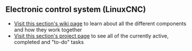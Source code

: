 ## Electronic control system (LinuxCNC)
* [Visit this section's wiki page](https://github.com/jasonwebb/tc-maker-4x4-router/wiki/Electromechanical) to learn about all the different components and how they work together
* [Visit this section's project page](https://github.com/jasonwebb/tc-maker-4x4-router/projects/2) to see all of the currently active, completed and "to-do" tasks

